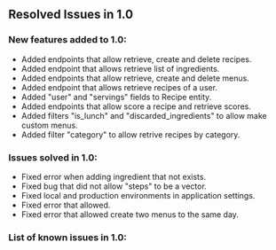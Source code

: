 ## Resolved Issues in 1.0

### New features added to 1.0:
<!--List of new features !-->
- Added endpoints that allow retrieve, create and delete recipes.
- Added endpoint that allows retrieve list of ingredients.
- Added endpoints that allow retrieve, create and delete menus.
- Added endpoint that allows retrieve recipes of a user.
- Added "user" and "servings" fields to Recipe entity.
- Added endpoints that allow score a recipe and retrieve scores.
- Added filters "is_lunch" and "discarded_ingredients" to allow make custom menus.
- Added filter "category" to allow retrive recipes by category.

### Issues solved in 1.0:
<!--List of bugs and errors solved !-->
- Fixed error when adding ingredient that not exists.
- Fixed bug that did not allow "steps" to be a vector.
- Fixed local and production environments in application settings.
- Fixed error that allowed.
- Fixed error that allowed create two menus to the same day.

### List of known issues in 1.0:
<!--List of bugs and errors not solved at the time of the release !-->
